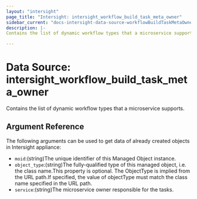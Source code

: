 ```yaml
---
layout: "intersight"
page_title: "Intersight: intersight_workflow_build_task_meta_owner"
sidebar_current: "docs-intersight-data-source-workflowBuildTaskMetaOwner"
description: |-
Contains the list of dynamic workflow types that a microservice supports.

---
```


# Data Source: intersight_workflow_build_task_meta_owner
Contains the list of dynamic workflow types that a microservice supports.

## Argument Reference
The following arguments can be used to get data of already created objects in Intersight appliance:
* `moid`:(string)The unique identifier of this Managed Object instance.
* `object_type`:(string)The fully-qualified type of this managed object, i.e. the class name.This property is optional. The ObjectType is implied from the URL path.If specified, the value of objectType must match the class name specified in the URL path.
* `service`:(string)The microservice owner responsible for the tasks.

